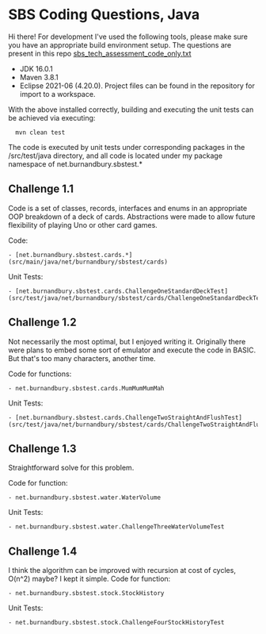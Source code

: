 # SBS Coding Questions, Java
Hi there! For development I've used the following tools, please make sure you have
an appropriate build environment setup. The questions are present in this repo
 [sbs_tech_assessment_code_only.txt](src/main/java/net/burnandbury/sbstest/doc-files/sbs_tech_assessment_code_only.txt)


- JDK 16.0.1
- Maven 3.8.1
- Eclipse 2021-06 (4.20.0). Project files can be found in the repository for import to a workspace.

With the above installed correctly, building and executing the unit tests can be achieved via executing:

```
  mvn clean test
```

The code is executed by unit tests under corresponding packages in the /src/test/java directory,
and all code is located under my package namespace of net.burnandbury.sbstest.*

## Challenge 1.1
Code is a set of classes, records, interfaces and enums in an appropriate OOP breakdown of 
a deck of cards. Abstractions were made to allow future flexibility of playing Uno or other card games.

Code:
```
- [net.burnandbury.sbstest.cards.*](src/main/java/net/burnandbury/sbstest/cards)
```

Unit Tests:
```
- [net.burnandbury.sbstest.cards.ChallengeOneStandardDeckTest](src/test/java/net/burnandbury/sbstest/cards/ChallengeOneStandardDeckTest.java)
```

## Challenge 1.2
Not necessarily the most optimal, but I enjoyed writing it. Originally there were plans to embed some sort
of emulator and execute the code in BASIC. But that's too many characters, another time.

Code for functions:
```
- net.burnandbury.sbstest.cards.MumMumMumMah
```

Unit Tests:
```
- [net.burnandbury.sbstest.cards.ChallengeTwoStraightAndFlushTest](src/test/java/net/burnandbury/sbstest/cards/ChallengeTwoStraightAndFlushTest.java)
```

## Challenge 1.3
Straightforward solve for this problem.

Code for function:
```
- net.burnandbury.sbstest.water.WaterVolume
```

Unit Tests:
```
- net.burnandbury.sbstest.water.ChallengeThreeWaterVolumeTest
```

## Challenge 1.4
I think the algorithm can be improved with recursion at cost of cycles, O(n^2) maybe? I kept it simple.
Code for function:
```
- net.burnandbury.sbstest.stock.StockHistory
```

Unit Tests:
```
- net.burnandbury.sbstest.stock.ChallengeFourStockHistoryTest
```
